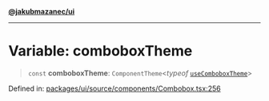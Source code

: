 [**@jakubmazanec/ui**](../README.md)

---

# Variable: comboboxTheme

> `const` **comboboxTheme**: `ComponentTheme`\<_typeof_ [`useComboboxTheme`](useComboboxTheme.md)\>

Defined in:
[packages/ui/source/components/Combobox.tsx:256](https://github.com/jakubmazanec/tools/blob/a9ba87d349a220bbed24d161794f90a6ba6009e5/packages/ui/source/components/Combobox.tsx#L256)
